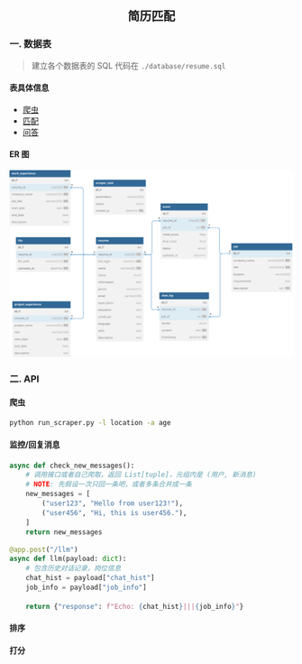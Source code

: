 <h2 style="text-align: center;">简历匹配</h2>

### 一. 数据表

> 建立各个数据表的 SQL 代码在 `./database/resume.sql`

#### 表具体信息
- [爬虫](./doc/爬虫.md)
- [匹配](./doc/匹配.md)
- [问答](./doc/问答.md)

#### ER 图

![](image/ER.svg)


### 二. API

#### 爬虫

```bash
python run_scraper.py -l location -a age
```

#### 监控/回复消息

```python
async def check_new_messages():
    # 调用接口或者自己爬取，返回 List[tuple]，元组内是 (用户, 新消息)
    # NOTE: 先假设一次只回一条吧，或者多条合并成一条
    new_messages = [
        ("user123", "Hello from user123!"),
        ("user456", "Hi, this is user456."),
    ]
    return new_messages
```
```python
@app.post("/llm")
async def llm(payload: dict):
    # 包含历史对话记录，岗位信息
    chat_hist = payload["chat_hist"]
	job_info = payload["job_info"]

    return {"response": f"Echo: {chat_hist}|||{job_info}"}
```

#### 排序
#### 打分